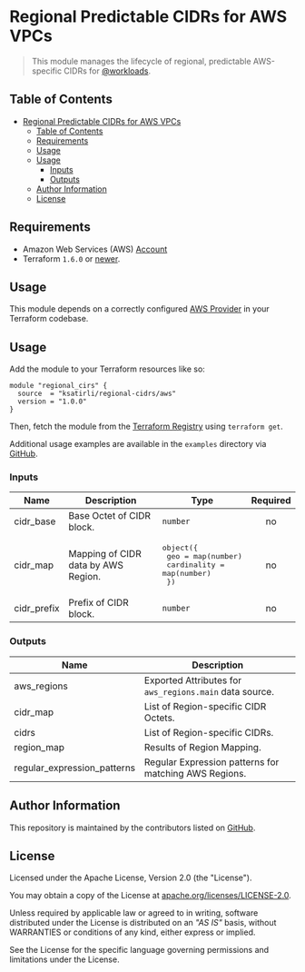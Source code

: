 # Regional Predictable CIDRs for AWS VPCs

> This module manages the lifecycle of regional, predictable AWS-specific CIDRs for [@workloads](https://github.com/workloads).

## Table of Contents

<!-- TOC -->
* [Regional Predictable CIDRs for AWS VPCs](#regional-predictable-cidrs-for-aws-vpcs)
  * [Table of Contents](#table-of-contents)
  * [Requirements](#requirements)
  * [Usage](#usage)
  * [Usage](#usage-1)
    * [Inputs](#inputs)
    * [Outputs](#outputs)
  * [Author Information](#author-information)
  * [License](#license)
<!-- TOC -->

## Requirements

* Amazon Web Services (AWS) [Account](https://aws.amazon.com/account/)
* Terraform `1.6.0` or [newer](https://developer.hashicorp.com/terraform/downloads).

## Usage

This module depends on a correctly configured [AWS Provider](https://registry.terraform.io/providers/hashicorp/aws/latest/docs) in your Terraform codebase.

## Usage

Add the module to your Terraform resources like so:

```hcl
module "regional_cirs" {
  source  = "ksatirli/regional-cidrs/aws"
  version = "1.0.0"
}
```

Then, fetch the module from the [Terraform Registry](https://registry.terraform.io/modules/ksatirli/regional-cidrs/aws) using `terraform get`.

Additional usage examples are available in the `examples` directory via [GitHub](https://github.com/workloads/terraform-aws-regional-cidrs/tree/main/examples).

<!-- BEGIN_TF_DOCS -->
### Inputs

| Name | Description | Type | Required |
|------|-------------|------|:--------:|
| cidr_base | Base Octet of CIDR block. | `number` | no |
| cidr_map | Mapping of CIDR data by AWS Region. | <pre>object({<br>    geo         = map(number)<br>    cardinality = map(number)<br>  })</pre> | no |
| cidr_prefix | Prefix of CIDR block. | `number` | no |

### Outputs

| Name | Description |
|------|-------------|
| aws_regions | Exported Attributes for `aws_regions.main` data source. |
| cidr_map | List of Region-specific CIDR Octets. |
| cidrs | List of Region-specific CIDRs. |
| region_map | Results of Region Mapping. |
| regular_expression_patterns | Regular Expression patterns for matching AWS Regions. |
<!-- END_TF_DOCS -->

## Author Information

This repository is maintained by the contributors listed on [GitHub](https://github.com/workloads/terraform-aws-regional-cidrs/graphs/contributors).

## License

Licensed under the Apache License, Version 2.0 (the "License").

You may obtain a copy of the License at [apache.org/licenses/LICENSE-2.0](http://www.apache.org/licenses/LICENSE-2.0).

Unless required by applicable law or agreed to in writing, software distributed under the License is distributed on an _"AS IS"_ basis, without WARRANTIES or conditions of any kind, either express or implied.

See the License for the specific language governing permissions and limitations under the License.
